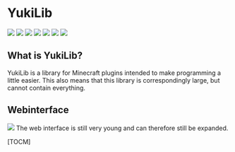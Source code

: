 # YukiLib
![](https://img.shields.io/badge/YukiLib-0.0.1-blue) ![](https://img.shields.io/badge/Webhook-0.0.1-blue) ![](https://img.shields.io/badge/Webinterface-0.0.1-blue)
![](https://img.shields.io/github/issues/Deminosa/YukiLib) ![](https://img.shields.io/github/forks/Deminosa/YukiLib) ![](https://img.shields.io/github/stars/Deminosa/YukiLib) ![](https://img.shields.io/github/license/Deminosa/YukiLib)

## What is YukiLib?
YukiLib is a library for Minecraft plugins intended to make programming a little easier. This also means that this library is correspondingly large, but cannot contain everything.

## Webinterface
![](https://img.shields.io/badge/Version-0.0.1-blue)
The web interface is still very young and can therefore still be expanded.

[TOCM]